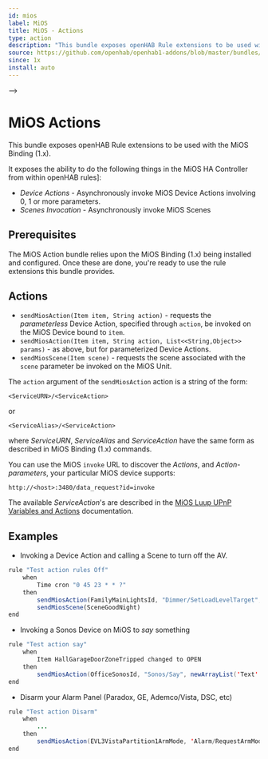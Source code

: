 ```yaml
---
id: mios
label: MiOS
title: MiOS - Actions
type: action
description: "This bundle exposes openHAB Rule extensions to be used with the MiOS Binding (1.x)."
source: https://github.com/openhab/openhab1-addons/blob/master/bundles/action/org.openhab.action.mios/README.md
since: 1x
install: auto
---
```


<!-- Attention authors: Do not edit directly. Please add your changes to the appropriate source repository -->

<!-- <!-- {% include base.html %} --> -->

# MiOS Actions

This bundle exposes openHAB Rule extensions to be used with the MiOS Binding (1.x).

It exposes the ability to do the following things in the MiOS HA Controller from within openHAB rules]:

- *Device Actions* - Asynchronously invoke MiOS Device Actions involving 0, 1 or more parameters.
- *Scenes Invocation* - Asynchronously invoke MiOS Scenes

## Prerequisites

The MiOS Action bundle relies upon the MiOS Binding (1.x) being installed and configured.  Once these are done, you're ready to use the rule extensions this bundle provides.

## Actions

- `sendMiosAction(Item item, String action)` - requests the *parameterless* Device Action, specified through `action`, be invoked on the MiOS Device bound to `item`.
- `sendMiosAction(Item item, String action, List<<String,Object>> params)` - as above, but for parameterized Device Actions.
- `sendMiosScene(Item scene)` - requests the scene associated with the `scene` parameter be invoked on the MiOS Unit.

The `action` argument of the `sendMiosAction` action is a string of the form:

```text
<ServiceURN>/<ServiceAction>
```

or

```text
<ServiceAlias>/<ServiceAction>
```

where *ServiceURN*, *ServiceAlias* and *ServiceAction* have the same form as described in MiOS Binding (1.x) commands.

You can use the MiOS `invoke` URL to discover the *Actions*, and *Action-parameters*, your particular MiOS device supports:

```text
http://<host>:3480/data_request?id=invoke
```

The available *ServiceAction*'s are described in the [MiOS Luup UPnP Variables and Actions](http://wiki.micasaverde.com/index.php/Luup_UPnP_Variables_and_Actions) documentation.

## Examples

- Invoking a Device Action and calling a Scene to turn off the AV.

```javascript
rule "Test action rules Off"
    when
        Time cron "0 45 23 * * ?"
    then
        sendMiosAction(FamilyMainLightsId, "Dimmer/SetLoadLevelTarget", newArrayList('newLoadlevelTarget' -> 0))
        sendMiosScene(SceneGoodNight)
end
```

- Invoking a Sonos Device on MiOS to *say* something

```java
rule "Test action say"
    when
        Item HallGarageDoorZoneTripped changed to OPEN
    then
        sendMiosAction(OfficeSonosId, "Sonos/Say", newArrayList('Text' -> 'Warning! Garage door opened', 'Volume' -> 50))
end
```

- Disarm your Alarm Panel (Paradox, GE, Ademco/Vista, DSC, etc)

```java
rule "Test action Disarm"
    when
        ...
    then
        sendMiosAction(EVL3VistaPartition1ArmMode, 'Alarm/RequestArmMode', newArrayList('State' -> 'Disarmed', PINCode' -> 1234)
end
```

